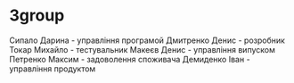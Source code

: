 # 3group
Сипало Дарина - управління програмой
Дмитренко Денис - розробник
Токар Михайло - тестувальник
Макеєв Денис - управління випуском
Петренко Максим - задоволення споживача
Демиденко Іван - управління продуктом
